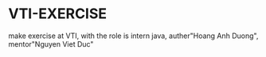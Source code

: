 # VTI-EXERCISE
make exercise at VTI, with the role is intern java, auther"Hoang Anh Duong", mentor"Nguyen Viet Duc"
